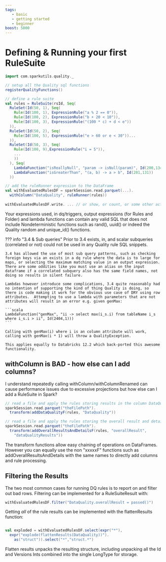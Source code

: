 ```yaml
---
tags:
   - basic
   - getting started
   - beginner
boost: 5000
---
```


# Defining & Running your first RuleSuite

```scala
import com.sparkutils.quality._

// setup all the Quality sql functions
registerQualityFunctions()

// define a rule suite
val rules = RuleSuite(rsId, Seq(
  RuleSet(Id(50, 1), Seq(
    Rule(Id(100, 1), ExpressionRule("a % 2 == 0")),
    Rule(Id(100, 2), ExpressionRule("b + 20 < 10")),
    Rule(Id(100, 3), ExpressionRule("(100 * c) + d < e"))
  )),
  RuleSet(Id(50, 2), Seq(
    Rule(Id(100, 5), ExpressionRule("e > 60 or e < 30"))...
  )),
  RuleSet(Id(50, 3), Seq(
    Rule(Id(100, 9),ExpressionRule("i = 5")),
	...
    ))
  ), Seq(
    LambdaFunction("isReallyNull", "param -> isNull(param)", Id(200,134)),
    LambdaFunction("isGreaterThan", "(a, b) -> a > b", Id(201,131))
  ))

// add the ruleRunner expression to the DataFrame
val withEvaluatedRulesDF = sparkSession.read.parquet(...).
  withColumn("DataQuality", ruleRunner(rules))
  
withEvaluatedRulesDF.write. ... // or show, or count, or some other action  

```

Your expressions used, in dq/triggers, output expressions (for Rules and Folder) and lambda functions can contain any valid SQL that does not include Nondeterministic functions such as rand(), uuid() or indeed the Quality random and unique_id() functions.

??? info "3.4 & Sub queries"
    Prior to 3.4 exists, in, and scalar subqueries (correlated or not) could not be used in any Quality rule SQL snippets.
     
    3.4 has allowed the use of most sub query patterns, such as checking foreign keys via an exists in a dq rule where the data is to large for maps, or selecting the maximum matching value in an output expression.  There are some oddities like you must use an alias on the input dataframe if a correlated subquery also has the same field names, not doing so results in silent failure.  
    
    Lambdas however introduce some complications, 3.4 quite reasonably had no intention of supporting the kind of thing Quality is doing, so there is code making it work for the obvious use case of DRY using row attributes.  Attempting to use a lambda with parameters that are not attributes will result in an error e.g. given genMax:
    
    ```scala
    LambdaFunction("genMax", "ii -> select max(i_s.i) from tableName i_s where i_s.i > ii", Id(2404,1)))
    ```
    
    Calling with genMax(i) where i is an column attribute will work, calling with genMax(i * 1) will throw a QualityException. 
    
    This applies equally to Databricks 12.2 which back-ported this awesome functionality.

## withColumn is BAD - how else can I add columns?

I understand repeatedly calling withColumn/withColumnRenamed can cause performance issues due to excessive projections but how else can I add a RuleSuite in Spark?

```scala
// read a file and apply the rules storing results in the column DataQuality
sparkSession.read.parquet("theFilePath").
  transform(addDataQualityF(rules, "DataQuality"))

// read a file and apply the rules storing the overall result and details in the columns overallResult, dataQualityResults
sparkSession.read.parquet("theFilePath").
  transform(addOverallResultsAndDetailsF(rules, "overallResult", 
    "dataQualityResults"))
```

The transform functions allow easy chaining of operations on DataFrames.  However you can equally use the non "xxxxxF" functions such as addOverallResultsAndDetails with the same names to directly add columns and rule processing.

## Filtering the Results

The two most common cases for running DQ rules is to report on and filter out bad rows.  Filtering can be implemented for a RuleSuiteResult with:

```scala
withEvaluatedRulesDF.filter("DataQuality.overallResult = passed()")

```

Getting *all* of the rule results can be implemented with the flattenResults function:
```scala

val exploded = withEvaluatedRulesDF.select(expr("*"), 
  expr("explode(flattenResults(DataQuality))").
    as("struct")).select("*","struct.*")
```
Flatten results unpacks the resulting structure, including unpacking all the Id and Versions Ints combined into the single LongType for storage.

